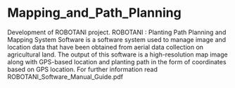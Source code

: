 # Mapping_and_Path_Planning
Development of ROBOTANI project. ROBOTANI : Planting Path Planning and Mapping System Software is a software system used to manage image and location data that have been obtained from aerial data collection on agricultural land. The output of this software is a high-resolution map image along with GPS-based location and planting path in the form of coordinates based on GPS location. For further information read ROBOTANI_Software_Manual_Guide.pdf
